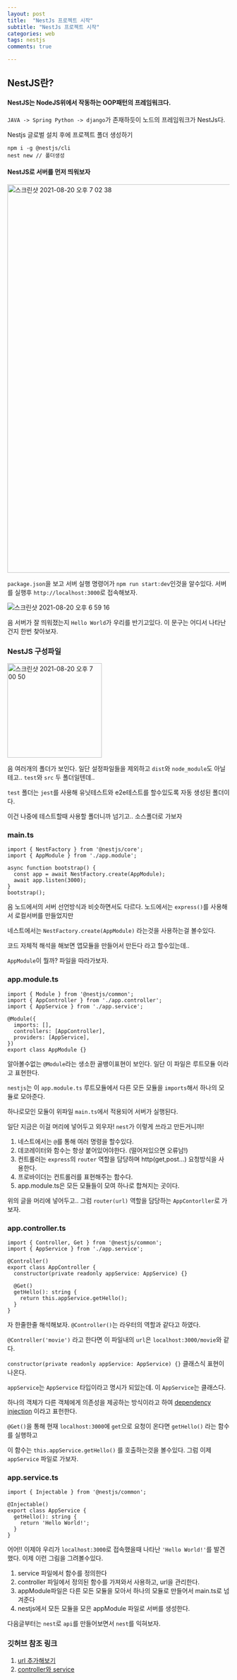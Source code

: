 ```yaml
---
layout: post
title:  "NestJs 프로젝트 시작"
subtitle: "NestJs 프로젝트 시작"
categories: web
tags: nestjs
comments: true

---
```


## NestJS란?
#### NestJS는 NodeJS위에서 작동하는 OOP패턴의 프레임워크다.

`JAVA -> Spring Python -> django`가 존재하듯이 노드의 프레임워크가 NestJs다.

Nestjs 글로벌 설치 후에 프로젝트 폴더 생성하기

```
npm i -g @nestjs/cli
nest new // 폴더생성
```

#### NestJS로 서버를 먼저 띄워보자

<img width="880" alt="스크린샷 2021-08-20 오후 7 02 38" src="https://user-images.githubusercontent.com/56789064/130217096-27750bc8-f7e9-42da-ba52-92afc0c8b6ee.png">

`package.json`을 보고 서버 실행 명령어가 `npm run start:dev`인것을 알수있다. 서버를 실행후 `http://localhost:3000`로 접속해보자.

![스크린샷 2021-08-20 오후 6 59 16](https://user-images.githubusercontent.com/56789064/130216616-620116de-1a28-46c3-a9f4-2ca51501c459.png)

음 서버가 잘 띄워졌는지 `Hello World`가 우리를 반기고있다. 이 문구는 어디서 나타난건지 한번 찾아보자.

### NestJS 구성파일

<img width="214" alt="스크린샷 2021-08-20 오후 7 00 50" src="https://user-images.githubusercontent.com/56789064/130216809-79fcd1ae-31ee-415f-af2c-cba878aad9f8.png">

음 여러개의 폴더가 보인다. 일단 설정파일들을 제외하고 `dist`와 `node_module`도 아닐테고.. `test`와 `src` 두 폴더일텐데..

`test` 폴더는 `jest`를 사용해 유닛테스트와 e2e테스트를 할수있도록 자동 생성된 폴더이다. 

이건 나중에 테스트할때 사용할 폴더니까 넘기고.. 소스폴더로 가보자

### main.ts
```
import { NestFactory } from '@nestjs/core';
import { AppModule } from './app.module';

async function bootstrap() {
  const app = await NestFactory.create(AppModule);
  await app.listen(3000);
}
bootstrap();
```

음 노드에서의 서버 선언방식과 비슷하면서도 다르다. 노드에서는 `express()`를 사용해서 로컬서버를 만들었지만

네스트에서는 `NestFactory.create(AppModule)` 라는것을 사용하는걸 볼수있다. 

코드 자체적 해석을 해보면 앱모듈을 만들어서 만든다 라고 할수있는데..

`AppModule`이 뭘까? 파일을 따라가보자.

### app.module.ts

```
import { Module } from '@nestjs/common';
import { AppController } from './app.controller';
import { AppService } from './app.service';

@Module({
  imports: [],
  controllers: [AppController],
  providers: [AppService],
})
export class AppModule {}
```

알아볼수없는 `@Module`라는 생소한 골뱅이표현이 보인다. 일단 이 파일은 루트모듈 이라고 표현한다.

`nestjs`는 이 `app.module.ts` 루트모듈에서 다른 모든 모듈을 `imports`해서 하나의 모듈로 모아준다.

하나로모인 모듈이 위파일 `main.ts`에서 적용되어 서버가 실행된다.

일단 지금은 이걸 머리에 넣어두고 외우자! `nest`가 이렇게 쓰라고 만든거니까!

1. 네스트에서는 `@`를 통해 여러 명령을 할수있다. 
2. 데코레이터와 함수는 항상 붙어있어야한다. (떨어져있으면 오류남!)
3. 컨트롤러는 `express`의 `router` 역할을 담당하며 http(get,post...) 요청방식을 사용한다.
4. 프로바이더는 컨트롤러를 표현해주는 함수다.
5. app.module.ts은 모든 모듈들이 모여 하나로 합쳐지는 곳이다.

위의 글을 머리에 넣어두고.. 그럼 `router(url)` 역할을 담당하는 `AppContorller`로 가보자.

### app.controller.ts

```
import { Controller, Get } from '@nestjs/common';
import { AppService } from './app.service';

@Controller()
export class AppController {
  constructor(private readonly appService: AppService) {}

  @Get()
  getHello(): string {
    return this.appService.getHello();
  }
}
```

자 한줄한줄 해석해보자. `@Controller()`는 라우터의 역할과 같다고 하였다.

`@Controller('movie')` 라고 한다면 이 파일내의 `url`은 `localhost:3000/movie`와 같다.

`constructor(private readonly appService: AppService) {}` 클래스식 표현이 나온다.

`appService`는 `AppService` 타입이라고 명시가 되있는데. 이 `AppService`는 클래스다.

하나의 객체가 다른 객체에게 의존성을 제공하는 방식이라고 하여 [dependency injection](https://ko.wikipedia.org/wiki/%EC%9D%98%EC%A1%B4%EC%84%B1_%EC%A3%BC%EC%9E%85) 이라고 표헌한다. 

`@Get()`을 통해 현재 `localhost:3000`에 `get`으로 요청이 온다면 `getHello()` 라는 함수를 실행하고

이 함수는 `this.appService.getHello()` 를 호출하는것을 볼수있다. 그럼 이제 `appService` 파일로 가보자.

### app.service.ts

```
import { Injectable } from '@nestjs/common';

@Injectable()
export class AppService {
  getHello(): string {
    return 'Hello World!';
  }
}
```

어어!! 이제야 우리가 `localhost:3000`로 접속했을때 나타난 `'Hello World!'`를 발견했다. 이제 이런 그림을 그려볼수있다. 

1. service 파일에서 함수를 정의한다
2. controller 파일에서 정의된 함수를 가져와서 사용하고, url을 관리한다.
3. appModule파일은 다른 모든 모듈을 모아서 하나의 모듈로 만들어서 main.ts로 넘겨준다
4. nestjs에서 모든 모듈을 모은 appModule 파일로 서버를 생성한다.

다음글부터는 `nest`로 `api`를 만들어보면서 `nest`를 익혀보자. 

### 깃허브 참조 링크
1. [url 추가해보기](https://github.com/erurang/js/commit/cb7e97761ce6dcaef6f1bf34b2e7d27ebbd8b010#diff-6e087d3d1a550d1cfc96e83135fc7fe8c9f469330132cf75825768f3154632be)
2. [controller와 service](https://github.com/erurang/js/commit/86a7130c741b5e2021a4837825bbdcc4f543e3fe#diff-6e087d3d1a550d1cfc96e83135fc7fe8c9f469330132cf75825768f3154632be)


